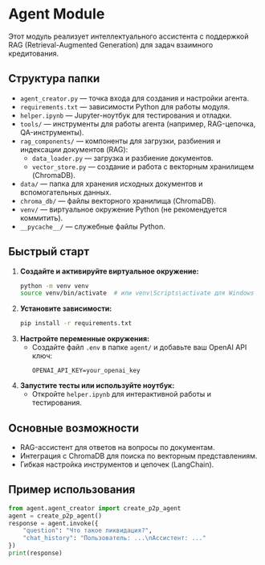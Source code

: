 # Agent Module

Этот модуль реализует интеллектуального ассистента с поддержкой RAG (Retrieval-Augmented Generation) для задач взаимного кредитования.

## Структура папки

- `agent_creator.py` — точка входа для создания и настройки агента.
- `requirements.txt` — зависимости Python для работы модуля.
- `helper.ipynb` — Jupyter-ноутбук для тестирования и отладки.
- `tools/` — инструменты для работы агента (например, RAG-цепочка, QA-инструменты).
- `rag_components/` — компоненты для загрузки, разбиения и индексации документов (RAG):
  - `data_loader.py` — загрузка и разбиение документов.
  - `vector_store.py` — создание и работа с векторным хранилищем (ChromaDB).
- `data/` — папка для хранения исходных документов и вспомогательных данных.
- `chroma_db/` — файлы векторного хранилища (ChromaDB).
- `venv/` — виртуальное окружение Python (не рекомендуется коммитить).
- `__pycache__/` — служебные файлы Python.

## Быстрый старт

1. **Создайте и активируйте виртуальное окружение:**
   ```bash
   python -m venv venv
   source venv/bin/activate  # или venv\Scripts\activate для Windows
   ```
2. **Установите зависимости:**
   ```bash
   pip install -r requirements.txt
   ```
3. **Настройте переменные окружения:**
   - Создайте файл `.env` в папке `agent/` и добавьте ваш OpenAI API ключ:
     ```
     OPENAI_API_KEY=your_openai_key
     ```
4. **Запустите тесты или используйте ноутбук:**
   - Откройте `helper.ipynb` для интерактивной работы и тестирования.

## Основные возможности

- RAG-ассистент для ответов на вопросы по документам.
- Интеграция с ChromaDB для поиска по векторным представлениям.
- Гибкая настройка инструментов и цепочек (LangChain).

## Пример использования

```python
from agent.agent_creator import create_p2p_agent
agent = create_p2p_agent()
response = agent.invoke({
    "question": "Что такое ликвидация?",
    "chat_history": "Пользователь: ...\nАссистент: ..."
})
print(response)
```
